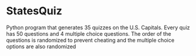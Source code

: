 # StatesQuiz
Python program that generates 35 quizzes on the U.S. Capitals. Every quiz has 50 questions and 4 multiple choice questions. The order of the questions is randomized to prevent cheating and the multiple choice options are also randomized

